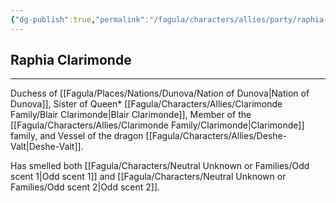 ```yaml
---
{"dg-publish":true,"permalink":"/fagula/characters/allies/party/raphia-clarimonde/"}
---
```


Raphia Clarimonde
--
___
Duchess of [[Fagula/Places/Nations/Dunova/Nation of Dunova\|Nation of Dunova]],  Sister of Queen* [[Fagula/Characters/Allies/Clarimonde Family/Blair Clarimonde\|Blair Clarimonde]], Member of the [[Fagula/Characters/Allies/Clarimonde Family/Clarimonde\|Clarimonde]] family, and Vessel of the dragon [[Fagula/Characters/Allies/Deshe-Valt\|Deshe-Valt]].

Has smelled both [[Fagula/Characters/Neutral Unknown or Families/Odd scent 1\|Odd scent 1]] and [[Fagula/Characters/Neutral Unknown or Families/Odd scent 2\|Odd scent 2]].